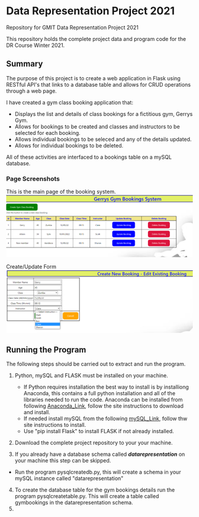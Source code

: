 # Data Representation Project 2021
Repository for GMIT Data Representation Project 2021

This repository holds the complete project data and program code for the DR Course Winter 2021.

## Summary
The purpose of this project is to create a web application in Flask using RESTful API's that links to a database table and allows for CRUD operations through a web page. 

I have created a gym class booking application that:
- Displays the list and details of class bookings for a fictitious gym, Gerrys Gym. 
- Allows for bookings to be created and classes and instructors to be selected for each booking. 
- Allows individual bookings to be seleced and any of the details updated.
- Allows for individual bookings to be deleted. 

All of these activities are interfaced to a bookings table on a mySQL database. 

### Page Screenshots

This is the main page of the booking system. 
![MainPage](/images/MainPageImage.png)

Create/Update Form
![CRUDPage](/images/Create_UpdatePageImage.png)

## Running the Program
The following steps should be carried out to extract and run the program.

1. Python, mySQL and FLASK must be installed on your machine. 
   - If Python requires installation the best way to install is by installiong Anaconda, this contains a full python installation and all of the libraries needed to run the code. Anaconda can be installed from following [Anaconda_Link](https://www.anaconda.com/distribution/), follow the site instructions to download and install. 
   - If needed install mySQL from the following [mySQL_Link](https://www.mysql.com/products/community/), follow thw site instructions to install. 
   - Use "pip install Flask" to install FLASK if not already installed. 

2. Download the complete project repository to your your machine. 
3. If you already have a database schema called ***datarepresentation*** on your machine this step can be skipped.
  -  Run the program pysqlcreatedb.py, this will create a schema in your mySQL instance called "datarepresentation"
4. To create the database table for the gym bookings details run the program pysqlcreatetable.py. This will create a table called gymbookings in the datarepresentation schema. 
5. 
